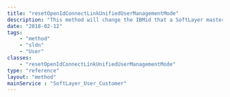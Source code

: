 ```yaml
---
title: "resetOpenIdConnectLinkUnifiedUserManagementMode"
description: "This method will change the IBMid that a SoftLayer master user is linked to, if we need to do that for some reason. It will do this by unlinking the new owner IBMid from its current user association in this account, if there is one (note that the new owner IBMid is not required to already be a member of the IMS account). Then it will modify the existing IBMid link for the master user to use the new owner IBMid-realm IAMid. At this point, if the new owner IBMid isn't already a member of the PaaS account, it will attempt to add it. As a last step, it will call PaaS to modify the owner on that side, if necessary.  Only when all those steps are complete, it will commit the IMS-side DB changes.  Then, it will clean up the SoftLayer user that was linked to the new owner IBMid (this user became unlinked as the first step in this process).  It will also call BSS to delete the old owner IBMid. NOTE:  This method cannot be used to 'un-link' a SoftLayer user.  Once linked, a SoftLayer user can never be un-linked. Also, this method cannot be used to reset the link if the user account is not Bluemix linked. To reset a link for the user account not linked to Bluemix, use resetOpenIdConnectLink. "
date: "2018-02-12"
tags:
    - "method"
    - "sldn"
    - "User"
classes:
    - "resetOpenIdConnectLinkUnifiedUserManagementMode"
type: "reference"
layout: "method"
mainService : "SoftLayer_User_Customer"
---
```


